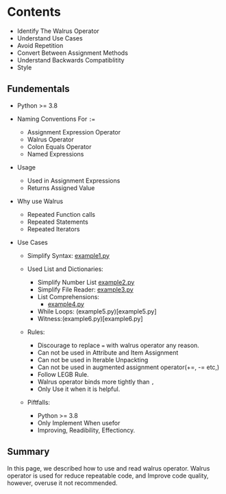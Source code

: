 # Contents
- Identify The Walrus Operator
- Understand Use Cases
- Avoid Repetition
- Convert Between Assignment Methods
- Understand Backwards Compatiblitity
- Style

## Fundementals
- Python >= 3.8 
- Naming Conventions For `:=` 
    - Assignment Expression Operator
    - Walrus Operator
    - Colon Equals Operator
    - Named Expressions
- Usage
    - Used in Assignment Expressions
    - Returns Assigned Value

- Why use Walrus
    - Repeated Function calls
    - Repeated Statements
    - Repeated Iterators

- Use Cases
    - Simplify Syntax: [example1.py](example1.py)
    - Used List and Dictionaries:
        - Simplify Number List [example2.py](example2.py)
        - Simplify File Reader: [example3.py](example3.py)
        - List Comprehensions:
            - [example4.py](example4.py)
        - While Loops: (example5.py)[example5.py]
        - Witness:(example6.py)[example6.py]

    - Rules:
        - Discourage to replace `=` with walrus operator any reason.
        -  Can not be used in Attribute and Item Assignment
        - Can not be used in Iterable Unpackting
        - Can not be used in augmented assignment operator(+=, -= etc,)
        - Follow LEGB Rule.
        - Walrus operator binds more tightly than `,`
        - Only Use it when it is helpful.
    
    - Piftfalls:
        - Python >= 3.8
        - Only Implement When usefor
        - Improving, Readibility, Effectioncy.
    
## Summary
In this page, we described how to use and read walrus operator. Walrus operator is used for reduce repeatable code, and Improve code quality, however, overuse it not recommended.


    